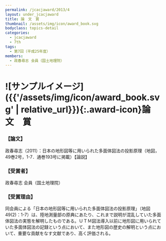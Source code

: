 ```yaml
---
permalink: /jcacjaward/2013/4
layout: under_jcacjaward
title: 論　文　賞
thumbnail: /assets/img/icon/award_book.svg
bodyclass: topics-detail
categories:
  - jcacjaward
  - 7th
tags:
  - 第7回（平成25年度）
members:
  - 政春尋志 会員（国土地理院）
---
```


# ![サンプルイメージ]({{'/assets/img/icon/award_book.svg' | relative_url}}){:.award-icon}論　文　賞

### 【論文】

政春尋志（2011）：日本の地形図等に用いられた多面体図法の投影原理（地図，49巻2号，1-7．通巻193号に掲載）【論説】

### 【受賞者】

政春尋志 会員（国土地理院）

### 【受賞理由】

同会員による「日本の地形図等に用いられた多面体図法の投影原理」（地図49(2)：1-7）は、陸地測量部の原典にあたり、これまで説明が混乱していた多面体図法の実態を解明したものである。ＵＴＭ図法導入以前に地形図に用いられていた多面体図法の記録という点において、また地形図の歴史の解明という点において、重要な貢献をなす文献であり、高く評価される。
